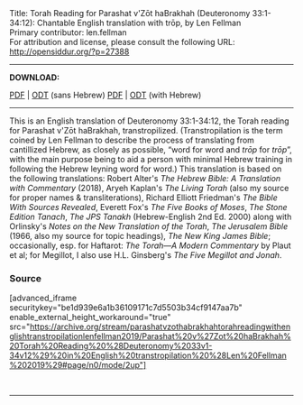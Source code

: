 <html>
<head></head>
<body>
Title: Torah Reading for Parashat v'Zōt haBrakhah (Deuteronomy 33:1-34:12): Chantable English translation with trōp, by Len Fellman<br />
Primary contributor: len.fellman<br />
For attribution and license, please consult the following URL: <a href="http://opensiddur.org/?p=27388">http://opensiddur.org/?p=27388</a>
<p />
<hr />

<strong>DOWNLOAD:</strong> 

<a href="https://archive.org/download/parashatvzothabrakhahtorahreadingwithenglishtranstropilationlenfellman2019/Parashat%20v%27Zot%20haBrakhah%20Torah%20Reading%20%28Deuteronomy%2033v1-34v12%29%20in%20English%20transtropilation%20%28Len%20Fellman%202019%29%20-%20english%20only.pdf">PDF</a> | <a href="https://archive.org/download/parashatvzothabrakhahtorahreadingwithenglishtranstropilationlenfellman2019/Parashat%20v%27Zot%20haBrakhah%20Torah%20Reading%20%28Deuteronomy%2033v1-34v12%29%20in%20English%20transtropilation%20%28Len%20Fellman%202019%29%20-%20english%20only.odt">ODT</a> (sans Hebrew) 
<a href="https://archive.org/download/parashatvzothabrakhahtorahreadingwithenglishtranstropilationlenfellman2019/Parashat%20v%27Zot%20haBrakhah%20Torah%20Reading%20%28Deuteronomy%2033v1-34v12%29%20in%20English%20transtropilation%20%28Len%20Fellman%202019%29.pdf">PDF</a> | <a href="https://archive.org/download/parashatvzothabrakhahtorahreadingwithenglishtranstropilationlenfellman2019/Parashat%20v%27Zot%20haBrakhah%20Torah%20Reading%20%28Deuteronomy%2033v1-34v12%29%20in%20English%20transtropilation%20%28Len%20Fellman%202019%29.odt">ODT</a> (with Hebrew)

<hr />

This is an English translation of Deuteronomy 33:1-34:12, the Torah reading for Parashat v'Zōt haBrakhah, transtropilized. (Transtropilation is the term coined by Len Fellman to describe the process of translating from cantillized Hebrew, as closely as possible, “word for word and <em>trōp</em> for <em>trōp</em>”, with the main purpose being to aid a person with minimal Hebrew training in following the Hebrew leyning word for word.) This translation is based on the following translations: Robert Alter's <em>The Hebrew Bible: A Translation with Commentary</em> (2018), Aryeh Kaplan's <em>The Living Torah</em> (also my source for proper names &amp; transliterations), Richard Elliott Friedman's <em>The Bible With Sources Revealed</em>, Everett Fox's <em>The Five Books of Moses</em>, <em>The Stone Edition Tanach</em>, <em>The JPS Tanakh</em> (Hebrew-English 2nd Ed. 2000) along with Orlinsky's <em>Notes on the New Translation of the Torah</em>, <em>The Jerusalem Bible</em> (1966, also my source for topic headings), <em>The New King James Bible</em>; occasionally, esp. for Haftarot: <em>The Torah—A Modern Commentary</em> by Plaut et al; for Megillot, I also use H.L. Ginsberg's <em>The Five Megillot and Jonah</em>.

<h3>Source</h3>

[advanced_iframe securitykey="be1d939e6a1b36109171c7d5503b34cf9147aa7b" enable_external_height_workaround="true" src="https://archive.org/stream/parashatvzothabrakhahtorahreadingwithenglishtranstropilationlenfellman2019/Parashat%20v%27Zot%20haBrakhah%20Torah%20Reading%20%28Deuteronomy%2033v1-34v12%29%20in%20English%20transtropilation%20%28Len%20Fellman%202019%29#page/n0/mode/2up"]

&nbsp;

<hr />

&nbsp;
</body>
</html>